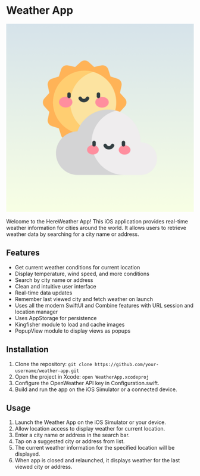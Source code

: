# Weather App

![Weather App](images/hereweather_icon.png)

Welcome to the HereWeather App! This iOS application provides real-time weather information for cities around the world. It allows users to retrieve weather data by searching for a city name or address.

## Features

- Get current weather conditions for current location
- Display temperature, wind speed, and more conditions
- Search by city name or address
- Clean and intuitive user interface
- Real-time data updates
- Remember last viewed city and fetch weather on launch
- Uses all the modern SwiftUI and Combine features with URL session and location manager
- Uses AppStorage for persistence
- Kingfisher module to load and cache images
- PopupView module to display views as popups 

## Installation

1. Clone the repository: `git clone https://github.com/your-username/weather-app.git`
2. Open the project in Xcode: `open WeatherApp.xcodeproj`
3. Configure the OpenWeather API key in Configuration.swift.
3. Build and run the app on the iOS Simulator or a connected device.

## Usage

1. Launch the Weather App on the iOS Simulator or your device.
2. Allow location access to display weather for current location.
3. Enter a city name or address in the search bar.
4. Tap on a suggested city or address from list.
5. The current weather information for the specified location will be displayed.
6. When app is closed and relaunched, it displays weather for the last viewed city or address.


